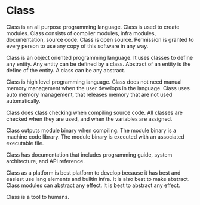 # Class

Class is an all purpose programming language.
Class is used to create modules.
Class consists of compiler modules, infra modules, documentation, source code.
Class is open source.
Permission is granted to every person to use any copy of this software in any way.

Class is an object oriented programming language.
It uses classes to define any entity.
Any entity can be defined by a class.
Abstract of an entity is the define of the entity.
A class can be any abstract.

Class is high level programming language.
Class does not need manual memory management when the user develops in the language.
Class uses auto memory management, that releases memory that are not used automatically.

Class does class checking when compiling source code.
All classes are checked when they are used, and when the variables are assigned.

Class outputs module binary when compiling.
The module binary is a machine code library.
The module binary is executed with an associated executable file.

Class has documentation that includes programming guide, system architecture, and API reference.

Class as a platform is best platform to develop because it has best and easiest use lang elements and builtin infra.
It is also best to make abstract.
Class modules can abstract any effect. It is best to abstract any effect.

Class is a tool to humans.